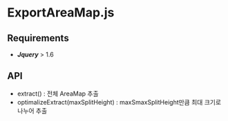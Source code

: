 ExportAreaMap.js
================

Requirements
------------
- ***Jquery*** > 1.6

API
---
- extract() : 전체 AreaMap 추출
- optimalizeExtract(maxSplitHeight) : maxSmaxSplitHeight만큼 최대 크기로 나누어 추출

